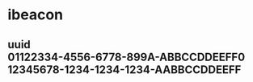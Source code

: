 <h1> ibeacon <br>
<h2> uuid <br>
01122334-4556-6778-899A-ABBCCDDEEFF0 <br>
12345678-1234-1234-1234-AABBCCDDEEFF <br>
